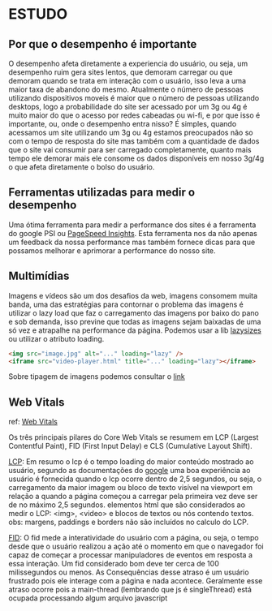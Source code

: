 # ESTUDO

## Por que o desempenho é importante

O desempenho afeta diretamente a experiencia do usuário, ou seja, um desempenho ruim gera sites lentos, que demoram carregar ou que demoram quando se trata em interação com o usuário, isso leva a uma maior taxa de abandono do mesmo.
Atualmente o número de pessoas utilizando dispositivos moveis é maior que o número de pessoas utilizando desktops, logo a probabilidade do site ser acessado por um 3g ou 4g é muito maior do que o acesso por redes cabeadas ou wi-fi, e por que isso é importante, ou, onde o desempenho entra nisso? É simples, quando acessamos um site utilizando um 3g ou 4g estamos preocupados não so com o tempo de resposta do site mas também com a quantidade de dados que o site vai consumir para ser carregado completamente, quanto mais tempo ele demorar mais ele consome os dados disponíveis em nosso 3g/4g o que afeta diretamente o bolso do usuário.

## Ferramentas utilizadas para medir o desempenho

Uma ótima ferramenta para medir a performance dos sites é a ferramenta do google PSI ou [PageSpeed Insights](https://developers.google.com/speed/pagespeed/insights/).
Esta ferramenta nos da não apenas um feedback da nossa performance mas também fornece dicas para que possamos melhorar e aprimorar a performance do nosso site.

## Multimídias

Imagens e vídeos são um dos desafios da web, imagens consomem muita banda, uma das estratégias para contornar o problema das imagens é utilizar o lazy load que faz o carregamento das imagens por baixo do pano e sob demanda, isso previne que todas as imagens sejam baixadas de uma só vez e atrapalhe na performance da página.
Podemos usar a lib [lazysizes](https://github.com/aFarkas/lazysizes) ou utilizar o atributo loading.

```html
<img src="image.jpg" alt="..." loading="lazy" />
<iframe src="video-player.html" title="..." loading="lazy"></iframe>
```

Sobre tipagem de imagens podemos consultar o [link](https://developer.mozilla.org/en-US/docs/Learn/Performance/Multimedia#loading_strategy)

## Web Vitals

ref: [Web Vitals](https://web.dev/learn-web-vitals/)

Os três principais pilares do Core Web Vitals se resumem em LCP (Largest Contentful Paint), FID (First Input Delay) e CLS (Cumulative Layout Shift).

[LCP](https://web.dev/lcp/): Em resumo o lcp é o tempo loading do maior conteúdo mostrado ao usuário, segundo as documentações do [google](https://developers.google.com/) uma boa experiência ao usuário é fornecida quando o lcp ocorre dentro de 2,5 segundos, ou seja, o carregamento da maior imagem ou bloco de texto visível na viewport em relação a quando a página começou a carregar pela primeira vez deve ser de no máximo 2,5 segundos.
elementos html que são considerados ao medir o LCP: \<img>, \<video> e blocos de textos ou nós contendo textos.
obs: margens, paddings e borders não são incluídos no calculo do LCP.

[FID](https://web.dev/fid/): O fid mede a interatividade do usuário com a página, ou seja, o tempo desde que o usuário realizou a ação até o momento em que o navegador foi capaz de começar a processar manipuladores de eventos em resposta a essa interação.
Um fid considerado bom deve ter cerca de 100 milissegundos ou menos.
As Consequências desse atraso é um usuário frustrado pois ele interage com a página e nada acontece. Geralmente esse atraso ocorre pois a main-thread (lembrando que js é singleThread) está ocupada processando algum arquivo javascript
